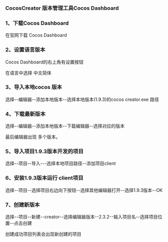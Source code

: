 ### CocosCreator 版本管理工具Cocos Dashboard

### 1、下载Cocos Dashboard

在官网下载 Cocos Dashboard

### 2、设置语言版本

Cocos Dashboard的右上角有设置按钮

在语言中选择 中文简体

### 3、导入本地cocos 版本

选择--编辑器--添加本地版本--选择本地版本(1.9.3)的cocos creator.exe 路径

### 4、下载最新版本

选择--编辑器--添加本地版本--下载编辑器--选择对应的版本 

最后编辑器出现 多个版本。

### 5、导入项目1.9.3版本开发的项目

选择--项目--导入---选择本地项目路径--添加项目client

### 6、安装1.9.3版本运行 client项目

选择--项目--选择项目右边向下按钮--选择其他编辑器打开--选择1.9.3版本--OK

### 7、创建新版本

选择--项目--新建--creator--选择编辑器版本--2.3.2--输入项目名--选择项目位置--点击创建

创建成功项目列表会出现新创建的项目

